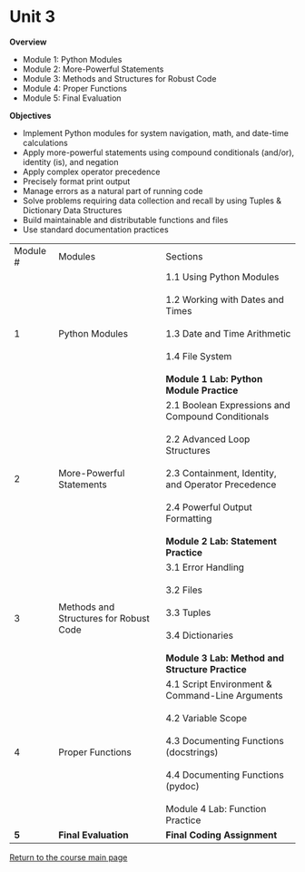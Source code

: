 # Unit 3

**Overview**

* Module 1: Python Modules
* Module 2: More-Powerful Statements
* Module 3: Methods and Structures for Robust Code
* Module 4: Proper Functions
* Module 5: Final Evaluation

**Objectives**

* Implement Python modules for system navigation, math, and date-time calculations
* Apply more-powerful statements using compound conditionals (and/or), identity (is), and negation
* Apply complex operator precedence
* Precisely format print output
* Manage errors as a natural part of running code
* Solve problems requiring data collection and recall by using Tuples & Dictionary Data Structures
* Build maintainable and distributable functions and files
* Use standard documentation practices

|     |     |     |
| --- | --- | --- |
| Module # | Modules | Sections |
| 1   | Python Modules | 1.1 Using Python Modules<br><br>1.2 Working with Dates and Times<br><br>1.3 Date and Time Arithmetic<br><br>1.4 File System<br><br>**Module 1 Lab: Python Module Practice** |
| 2   | More-Powerful Statements | 2.1 Boolean Expressions and Compound Conditionals<br><br>2.2 Advanced Loop Structures<br><br>2.3 Containment, Identity, and Operator Precedence<br><br>2.4 Powerful Output Formatting<br><br>**Module 2 Lab: Statement Practice** |
| 3   | Methods and Structures for Robust Code | 3.1 Error Handling<br><br>3.2 Files<br><br>3.3 Tuples<br><br>3.4 Dictionaries<br><br>**Module 3 Lab: Method and Structure Practice** |
| 4   | Proper Functions | 4.1 Script Environment & Command-Line Arguments<br><br>4.2 Variable Scope<br><br>4.3 Documenting Functions (docstrings)<br><br>4.4 Documenting Functions (pydoc)<br><br>Module 4 Lab: Function Practice |
| **5** | **Final Evaluation** | **Final Coding Assignment** |

[Return to the course main page](https://github.com/Universitas-Andalas/TIN62109-Computer-Programming)
